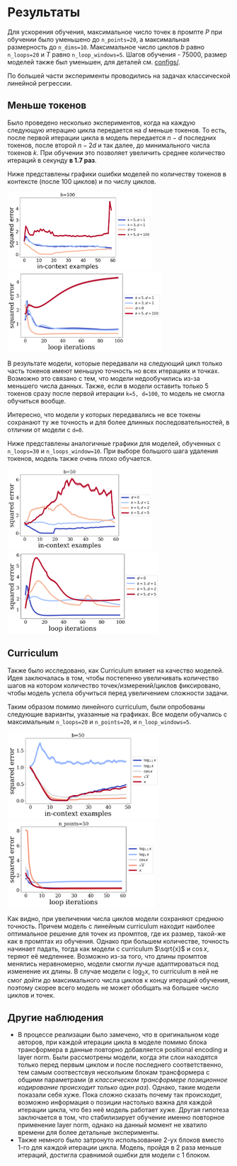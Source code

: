 # Результаты
Для ускорения обучения, максимальное число точек в промпте $P$ при обучении было уменьшено до `n_points=20`, а максимальная размерность до `n_dims=10`. Максимальное число циклов $b$ равно `n_loops=20` и $T$ равно `n_loop_windows=5`. Шагов обучения - 75000, размер моделей также был уменьшен, для деталей см. [configs/](./configs/). 

По большей части эксперименты проводились на задачах классической линейной регрессии.

## Меньше токенов
Было проведено несколько экспериментов, когда на каждую следующую итерацию цикла передается на $d$ меньше токенов. То есть, после первой итерации цикла в модель передается $n-d$ последних токенов, после второй $n-2d$ и так далее, до минимального числа токенов $k$. При обучении это позволяет увеличить среднее количество итераций в секунду __в 1.7 раз__.

Ниже представлены графики ошибки моделей по количеству токенов в контексте (после 100 циклов) и по числу циклов.

<img src="./media/T5_ex.png" height="180">
<img src="./media/T5_loop.png" height="180">

В результате модели, которые передавали на следующий цикл только часть токенов имеют меньшую точность но всех итерациях и точках. Возможно это связано с тем, что модели недообучились из-за меньшего числа данных. Также, если в модели оставить только 5 токенов сразу после первой итерации `k=5, d=100`, то модель не смогла обучиться вообще.

Интересно, что модели у которых передавались не все токены сохранают ту же точность и для более длинных последовательностей, в отличии от модели с `d=0`.

Ниже представлены аналогичные графики для моделей, обученных с `n_loops=30` и `n_loops_window=10`. При выборе большого шага удаления токенов, модель также очень плохо обучается.

<img src="./media/T10_ex.png" height="185">
<img src="./media/T10_loop.png" height="185">

## Curriculum
Также было исследовано, как Curriculum влияет на качество моделей. Идея заключалась в том, чтобы постепенно увеличивать количество шагов на котором количество точек/измерений/циклов фиксировано, чтобы модель успела обучиться перед увеличением сложности задачи.

Таким образом помимо линейного curriculum, были опробованы следующие варианты, указанные на графиках. Все модели обучались с максимальным `n_loops=20` и `n_points=20`, и `n_loop_windows=5`. 

<img src="./media/clm_ex.png" height="197">
<img src="./media/clm_loop.png"height="197">

Как видно, при увеличении числа циклов модели сохраняют среднюю точность. Причем модель с линейным curriculum находит наиболее оптимальное решение для точек из промптов, где их размер, такой-же как в промптах из обучения. Однако при большем количестве, точность начинает падать, тогда как модели с curriculum $\sqrt{x}$ и $\cos{x}$, теряют её медленнее. Возможно из-за того, что длины промптов менялись неравномерно, модели смогли лучше адаптироваться под изменение их длины. В случае модели с $\log_2{x}$, то curriculum в ней не смог дойти до максимального числа циклов к концу итераций обучения, поэтому скорее всего модель не может обобщать на большее число циклов и точек.

## Другие наблюдения
- В процессе реализации было замечено, что в оригинальном коде авторов, при каждой итерации цикла в моделе помимо блока трансформера в данные повторно добавляется positional encoding и layer norm. Были рассмотрены модели, когда эти слои находятся только перед первым циклом и после последнего соответственно, тем самым соотвестсвуя нескольким блокам трансформера с общими параметрами (_в классическом трансформере позиционное кодирование происходит только один раз_). Однако, такие модели показали себя хуже. Пока сложно сказать почему так происходит, возможно информация о позиции настолько важна для каждой итерации цикла, что без неё модель работает хуже. Другая гипотеза заключается в том, что стабилизирует обучение именно повторное применение layer norm, однако на данный момент не хватило времени для более детальные эксперименты.
- Также немного было затронуто использование 2-ух блоков вместо 1-го для каждой итерации цикла. Модель, пройдя в 2 раза меньше итераций, достигла сравнимой ошибки для модели с 1 блоком.